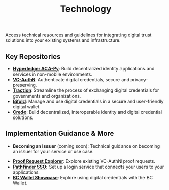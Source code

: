 ﻿---
title: Technology
sidebar_position: 1
---

Access technical resources and guidelines for integrating digital trust solutions into your existing systems and infrastructure.

## Key Repositories

 - [**Hyperledger ACA-Py**](https://github.com/hyperledger/aries-cloudagent-python): Build decentralized identity applications and services in non-mobile environments.
 - [**VC-AuthN**](https://github.com/bcgov/vc-authn-oidc): Authenticate digital credentials, secure and privacy-preserving.
 - [**Traction**](https://github.com/bcgov/traction): Streamline the process of exchanging digital credentials for governments and organizations.
 - [**Bifold**](https://github.com/openwallet-foundation/bifold-wallet): Manage and use digital credentials in a secure and user-friendly digital wallet.
 - [**Credo**](https://github.com/openwallet-foundation/credo-ts): Build decentralized, interoperable identity and digital credential solutions.

## Implementation Guidance & More

 - **Becoming an Issuer** (coming soon): Technical guidance on becoming an issuer for your service or use case.
 <!-- - [**Becoming a Verifier->INTERNAL LINK**](..): Technical guidance on becoming a verifier for your service or use case. -->
 - [**Proof Request Explorer**](https://vc-authn-oidc-dev.apps.silver.devops.gov.bc.ca/ver_configs/explorer): Explore existing VC-AuthN proof requests.
 - [**Pathfinder SSO**](https://digital.gov.bc.ca/bcgov-common-components/pathfinder-sso/): Set up a login service that connects your users to your applications.
 - [**BC Wallet Showcase**](https://digital.gov.bc.ca/digital-trust/showcase/): Explore using digital credentials with the BC Wallet.
